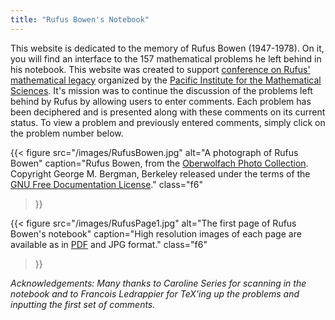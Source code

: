 ```yaml
---
title: "Rufus Bowen's Notebook"
---
```

This website is dedicated to the memory of Rufus Bowen (1947-1978). On it, you
will find an interface to the 157 mathematical problems he left behind in his
notebook. This website was created to support [conference on Rufus' mathematical
legacy](https://pims.math.ca/events/170730-ctidsatmlorb) organized by the
[Pacific Institute for the Mathematical Sciences](https://www.pims.math.ca).
It's mission was to continue the discussion of the problems left behind by Rufus
by allowing users to enter comments. Each problem has been deciphered and
is presented along with these comments on its current status. To
view a problem and previously entered comments, simply click on the problem
number below.

<div class="w-80 center figures-side-by-side">

{{< figure
  src="/images/RufusBowen.jpg"
  alt="A photograph of Rufus Bowen"
  caption="Rufus Bowen, from the [Oberwolfach Photo Collection](http://owpdb.mfo.de/). Copyright George M. Bergman, Berkeley released under the terms of the [GNU Free Documentation License](https://en.wikipedia.org/wiki/en:GNU_Free_Documentation_License)."
  class="f6"
>}}

{{< figure
  src="/images/RufusPage1.jpg"
  alt="The first page of Rufus Bowen's notebook"
  caption="High resolution images of each page are available as in [PDF](RufusNotebook.pdf) and JPG format."
  class="f6"
>}}

</div>

_Acknowledgements: Many thanks to Caroline Series for scanning in the notebook
and to Francois Ledrappier for TeX’ing up the problems and inputting the first
set of comments._

